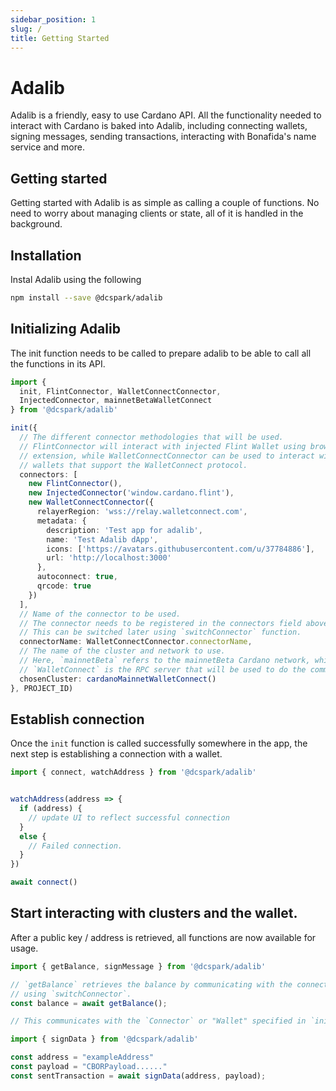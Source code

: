 ```yaml
---
sidebar_position: 1
slug: /
title: Getting Started
---
```



# Adalib

Adalib is a friendly, easy to use Cardano API. All the functionality needed to interact with Cardano is baked into Adalib, including connecting wallets, signing messages, sending transactions, interacting with Bonafida's name service  and more.

## Getting started

Getting started with Adalib is as simple as calling a couple of functions. No
need to worry about managing clients or state, all of it is handled in the
background.

## Installation

Instal Adalib using the following

```bash npm2yarn
npm install --save @dcspark/adalib
```

## Initializing Adalib

The init function needs to be called to prepare adalib to be able to call all the functions in its API.

```ts
import { 
  init, FlintConnector, WalletConnectConnector, 
  InjectedConnector, mainnetBetaWalletConnect
} from '@dcspark/adalib'

init({
  // The different connector methodologies that will be used.
  // FlintConnector will interact with injected Flint Wallet using browser
  // extension, while WalletConnectConnector can be used to interact with all
  // wallets that support the WalletConnect protocol.
  connectors: [
    new FlintConnector(),
    new InjectedConnector('window.cardano.flint'),
    new WalletConnectConnector({
      relayerRegion: 'wss://relay.walletconnect.com',
      metadata: {
        description: 'Test app for adalib',
        name: 'Test Adalib dApp',
        icons: ['https://avatars.githubusercontent.com/u/37784886'],
        url: 'http://localhost:3000'
      },
      autoconnect: true,
      qrcode: true
    })
  ],
  // Name of the connector to be used.
  // The connector needs to be registered in the connectors field above.
  // This can be switched later using `switchConnector` function.
  connectorName: WalletConnectConnector.connectorName,
  // The name of the cluster and network to use.
  // Here, `mainnetBeta` refers to the mainnetBeta Cardano network, while
  // `WalletConnect` is the RPC server that will be used to do the communication
  chosenCluster: cardanoMainnetWalletConnect()
}, PROJECT_ID)
```

## Establish connection
Once the `init` function is called successfully somewhere in the app, the next
step is establishing a connection with a wallet.

```ts
import { connect, watchAddress } from '@dcspark/adalib'


watchAddress(address => {
  if (address) {
    // update UI to reflect successful connection
  }
  else {
    // Failed connection.
  }
})

await connect()
```

## Start interacting with clusters and the wallet.
After a public key / address is retrieved, all functions are now available for
usage.

```ts
import { getBalance, signMessage } from '@dcspark/adalib'

// `getBalance` retrieves the balance by communicating with the connector configured in `init` or chosen
// using `switchConnector`.
const balance = await getBalance();

// This communicates with the `Connector` or "Wallet" specified in `init` or `switchConnector` to cryptographically sign a message.

import { signData } from '@dcspark/adalib'

const address = "exampleAddress"
const payload = "CBORPayload......"
const sentTransaction = await signData(address, payload);
```







